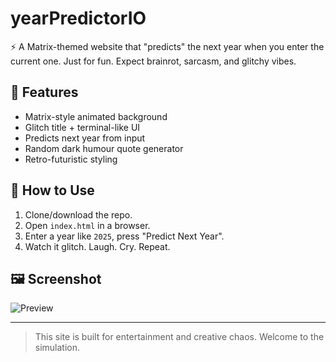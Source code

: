 # yearPredictorIO

⚡ A Matrix-themed website that "predicts" the next year when you enter the current one. Just for fun. Expect brainrot, sarcasm, and glitchy vibes.

## 🧠 Features
- Matrix-style animated background
- Glitch title + terminal-like UI
- Predicts next year from input
- Random dark humour quote generator
- Retro-futuristic styling

## 🔧 How to Use
1. Clone/download the repo.
2. Open `index.html` in a browser.
3. Enter a year like `2025`, press "Predict Next Year".
4. Watch it glitch. Laugh. Cry. Repeat.

## 🖼 Screenshot
![Preview](ss.jpg)

---

> This site is built for entertainment and creative chaos. Welcome to the simulation.
